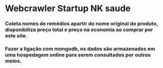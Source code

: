 # Webcrawler Startup NK saude
 ### Coleta nomes de remédios apartir do nome original do produto, disponibiliza preço total e preço na economia ao comprar por este site.
 ### Fazer a ligação com mongodb, os dados são armazenados em uma hospedagem online para serem consultados por outros meios.
